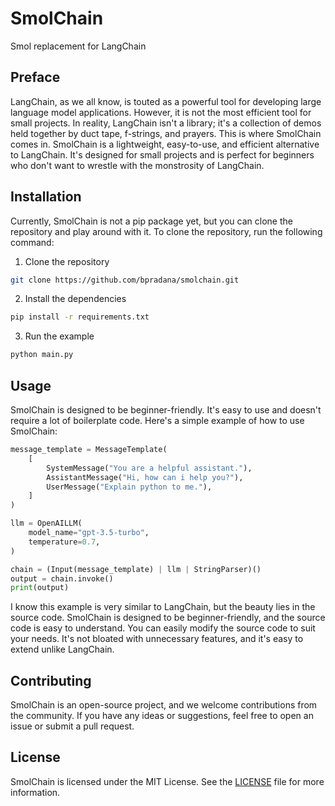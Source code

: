 # SmolChain
Smol replacement for LangChain

## Preface
LangChain, as we all know, is touted as a powerful tool for developing large language model applications. However, it is not the most efficient tool for small projects. In reality, LangChain isn't a library; it's a collection of demos held together by duct tape, f-strings, and prayers. This is where SmolChain comes in. SmolChain is a lightweight, easy-to-use, and efficient alternative to LangChain. It's designed for small projects and is perfect for beginners who don't want to wrestle with the monstrosity of LangChain.

## Installation
Currently, SmolChain is not a pip package yet, but you can clone the repository and play around with it. To clone the repository, run the following command:
1. Clone the repository
```bash
git clone https://github.com/bpradana/smolchain.git
```
2. Install the dependencies
```bash
pip install -r requirements.txt
```
3. Run the example
```bash
python main.py
```

## Usage
SmolChain is designed to be beginner-friendly. It's easy to use and doesn't require a lot of boilerplate code. Here's a simple example of how to use SmolChain:

```python
message_template = MessageTemplate(
    [
        SystemMessage("You are a helpful assistant."),
        AssistantMessage("Hi, how can i help you?"),
        UserMessage("Explain python to me."),
    ]
)

llm = OpenAILLM(
    model_name="gpt-3.5-turbo",
    temperature=0.7,
)

chain = (Input(message_template) | llm | StringParser)()
output = chain.invoke()
print(output)
```

I know this example is very similar to LangChain, but the beauty lies in the source code. SmolChain is designed to be beginner-friendly, and the source code is easy to understand. You can easily modify the source code to suit your needs. It's not bloated with unnecessary features, and it's easy to extend unlike LangChain.

## Contributing
SmolChain is an open-source project, and we welcome contributions from the community. If you have any ideas or suggestions, feel free to open an issue or submit a pull request.

## License
SmolChain is licensed under the MIT License. See the [LICENSE](LICENSE) file for more information.
